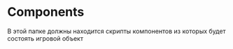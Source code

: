 # Components

В этой папке должны находится скрипты компонентов из которых будет состоять игровой объект
